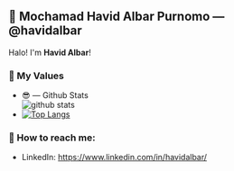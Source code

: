 ## 👋 Mochamad Havid Albar Purnomo &mdash; @havidalbar

Halo! I'm **Havid Albar**!


### 🌱 My Values
  - 😎 &mdash; Github Stats <br> ![github stats](https://github-readme-stats.vercel.app/api?username=havidalbar&show_icons=true)  
  - [![Top Langs](https://github-readme-stats.vercel.app/api/top-langs/?username=havidalbar&layout=compact)](https://github.com/havidalbar/README.md)

### 📮 How to reach me:
- LinkedIn: https://www.linkedin.com/in/havidalbar/
